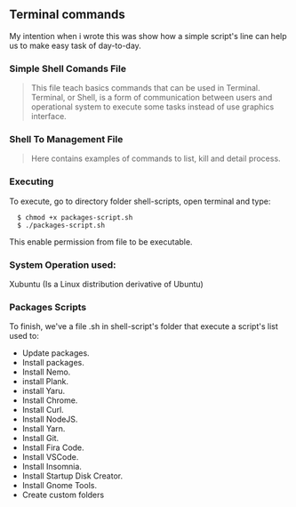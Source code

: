 ## Terminal commands

My intention when i wrote this was show how a simple script's line can help us to make easy task of day-to-day.

### Simple Shell Comands File

> This file teach basics commands that can be used in Terminal.
> Terminal, or Shell, is a form of communication between users and operational system to execute some tasks instead of use graphics interface.

### Shell To Management File

> Here contains examples of commands to list, kill and detail process.

### Executing

To execute, go to directory folder shell-scripts, open terminal and type:

```
  $ chmod +x packages-script.sh
  $ ./packages-script.sh
```

This enable permission from file to be executable.

### System Operation used:

Xubuntu (Is a Linux distribution derivative of Ubuntu)

### Packages Scripts

To finish, we've a file .sh in shell-script's folder that execute a script's list used to:

- Update packages.
- Install packages.
- Install Nemo.
- install Plank.
- install Yaru.
- Install Chrome.
- Install Curl.
- Install NodeJS.
- Install Yarn.
- Install Git.
- Install Fira Code.
- Install VSCode.
- Install Insomnia.
- Install Startup Disk Creator.
- Install Gnome Tools.
- Create custom folders
